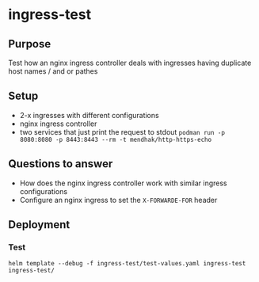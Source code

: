 # ingress-test
## Purpose
Test how an nginx ingress controller deals with ingresses having duplicate host names / and or pathes

## Setup
* 2-x ingresses with different configurations
* nginx ingress controller
* two services that just print the request to stdout `podman run -p 8080:8080 -p 8443:8443 --rm -t mendhak/http-https-echo`

## Questions to answer
* How does the nginx ingress controller work with similar ingress configurations
* Configure an nginx ingress to set the `X-FORWARDE-FOR` header

## Deployment
### Test
`helm template --debug -f ingress-test/test-values.yaml ingress-test ingress-test/`

